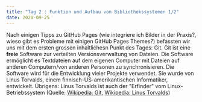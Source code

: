 ```yaml
---
title: "Tag 2 : Funktion und Aufbau von Bibliothekssystemen 1/2"
date: 2020-09-25
---
```


Nach einigen Tipps zu GitHub Pages (wie integriere ich Bilder in der Praxis?, wieso gibt es Probleme mit einigen GitHub Pages Themes?) befassten wir uns mit dem ersten grossen inhaltlichesn Punkt des Tages: Git. Git ist eine **freie** Software zur verteilten Versionsverwaltung von Dateien. Die Software ermöglicht es Textdateien auf dem eigenen Computer mit Dateien auf anderen Computern/von anderen Personen zu synchronisieren. Die Software wird für die Entwicklung vieler Projekte verwendet. Sie wurde von Linus Torvalds, einem finnisch-US-amerikantischen Informatiker, entwickelt. Übrigens: Linus Torvalds ist auch der "Erfinder" vom Linux-Betriebssystem  (Quelle: [Wikipedia: Git](https://de.wikipedia.org/wiki/Git), [Wikipedia: Linus Torvalds](https://de.wikipedia.org/wiki/Linus_Torvalds))

